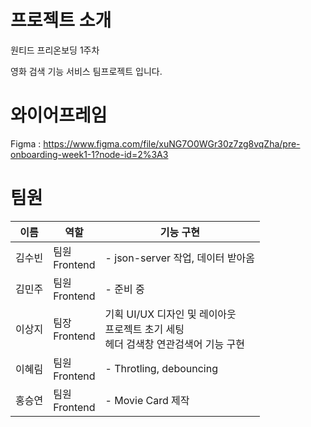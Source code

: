 # 프로젝트 소개

원티드 프리온보딩 1주차 

영화 검색 기능 서비스 팀프로젝트 입니다.

# 와이어프레임 
Figma : https://www.figma.com/file/xuNG7O0WGr30z7zg8vqZha/pre-onboarding-week1-1?node-id=2%3A3

# 팀원

| 이름   | 역할            | 기능 구현                                                                                                                                                                  |
| ------ | ------------------- | ----------------------------------------------------------------------------------------------------------------------------------------------------------------------------------------- |
| 김수빈 | 팀원 </br> Frontend | - json-server 작업, 데이터 받아옴                                                                                                                               |
| 김민주 | 팀원 </br> Frontend | - 준비 중                                                                                                                                           |
| 이상지 | 팀장 </br> Frontend | 기획 UI/UX 디자인 및 레이아웃 </br>  프로젝트 초기 세팅 </br> 헤더 검색창 연관검색어 기능 구현                                                                                                                         |
| 이혜림 | 팀원 </br> Frontend | - Throtling, debouncing                                                     |
| 홍승연 | 팀원 </br> Frontend | - Movie Card 제작 |
